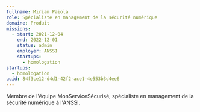 ```yaml
---
fullname: Miriam Paiola
role: Spécialiste en management de la sécurité numérique
domaine: Produit
missions:
  - start: 2021-12-04
    end: 2022-12-01
    status: admin
    employer: ANSSI
    startups:
      - homologation
startups:
  - homologation
uuid: 84f3ce12-d4d1-42f2-ace1-4e553b3d4ee6
---
```

Membre de l'équipe MonServiceSécurisé, spécialiste en management de la sécurité numérique à l'ANSSI.